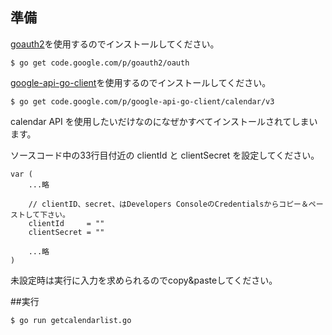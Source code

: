 ## 準備
[goauth2](https://code.google.com/p/goauth2/)を使用するのでインストールしてください。  
```
$ go get code.google.com/p/goauth2/oauth
```  
  
[google-api-go-client](https://code.google.com/p/google-api-go-client/)を使用するのでインストールしてください。  
```
$ go get code.google.com/p/google-api-go-client/calendar/v3
```  
calendar API を使用したいだけなのになぜかすべてインストールされてしまいます。
  
ソースコード中の33行目付近の clientId と clientSecret を設定してください。　
```
var (
    ...略

    // clientID、secret、はDevelopers ConsoleのCredentialsからコピー＆ペーストして下さい。
    clientId     = ""
    clientSecret = ""

    ...略
)
```  
未設定時は実行に入力を求められるのでcopy&pasteしてください。

##実行
```
$ go run getcalendarlist.go
```  